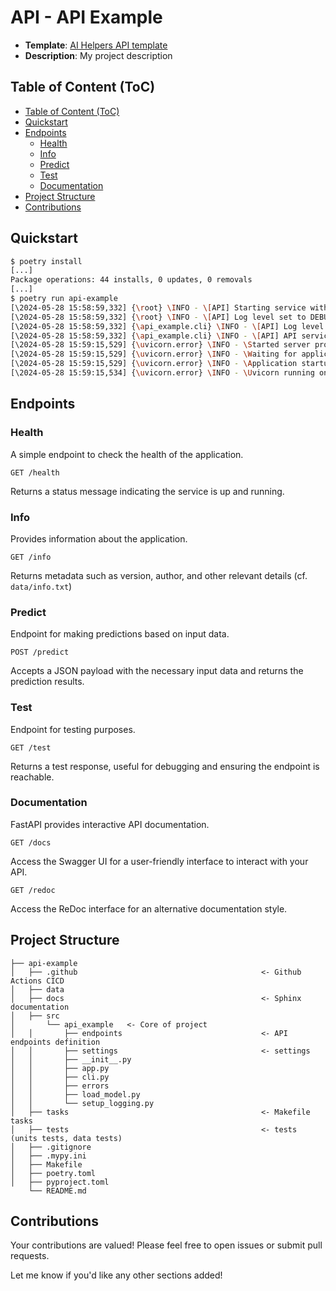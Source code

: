 # **API - API Example**

- **Template**: [AI Helpers API template](https://github.com/ai-helpers/api-cookiecutter-template)
- **Description**: My project description

## Table of Content (ToC)

- [Table of Content (ToC)](#table-of-content-toc)
- [Quickstart](#quickstart)
- [Endpoints](#endpoints)
  - [Health](#health)
  - [Info](#info)
  - [Predict](#predict)
  - [Test](#test)
  - [Documentation](#documentation)
- [Project Structure](#project-structure)
- [Contributions](#contributions)

## Quickstart

```bash
$ poetry install
[...]
Package operations: 44 installs, 0 updates, 0 removals
[...]
$ poetry run api-example
[\2024-05-28 15:58:59,332] {\root} \INFO - \[API] Starting service with version 0.1.0...
[\2024-05-28 15:58:59,332] {\root} \INFO - \[API] Log level set to DEBUG
[\2024-05-28 15:58:59,332] {\api_example.cli} \INFO - \[API] Log level set to DEBUG
[\2024-05-28 15:58:59,332] {\api_example.cli} \INFO - \[API] API service starting on 0.0.0.0:80
[\2024-05-28 15:59:15,529] {\uvicorn.error} \INFO - \Started server process [98569]
[\2024-05-28 15:59:15,529] {\uvicorn.error} \INFO - \Waiting for application startup.
[\2024-05-28 15:59:15,529] {\uvicorn.error} \INFO - \Application startup complete.
[\2024-05-28 15:59:15,534] {\uvicorn.error} \INFO - \Uvicorn running on http://0.0.0.0:80 (Press CTRL+C to quit)
```

## Endpoints

### Health
A simple endpoint to check the health of the application.
```http
GET /health
```
Returns a status message indicating the service is up and running.

### Info
Provides information about the application.
```http
GET /info
```
Returns metadata such as version, author, and other relevant details (cf. `data/info.txt`)

### Predict
Endpoint for making predictions based on input data.
```http
POST /predict
```
Accepts a JSON payload with the necessary input data and returns the prediction results.

### Test
Endpoint for testing purposes.
```http
GET /test
```
Returns a test response, useful for debugging and ensuring the endpoint is reachable.

### Documentation
FastAPI provides interactive API documentation.
```http
GET /docs
```
Access the Swagger UI for a user-friendly interface to interact with your API.

```http
GET /redoc
```
Access the ReDoc interface for an alternative documentation style.

## Project Structure

    ├── api-example
    │   ├── .github                                         <- Github Actions CICD
    │   ├── data
    │   ├── docs                                            <- Sphinx documentation
    │   ├── src   
    │       └── api_example   <- Core of project
    │   │       ├── endpoints                               <- API endpoints definition
    │   │       ├── settings                                <- settings
    │   │       ├── __init__.py      
    │   │       ├── app.py           
    │   │       ├── cli.py           
    │   │       ├── errors           
    │   │       ├── load_model.py    
    │   │       └── setup_logging.py 
    │   ├── tasks                                           <- Makefile tasks
    │   ├── tests                                           <- tests (units tests, data tests)
    │   ├── .gitignore          
    │   ├── .mypy.ini   
    │   ├── Makefile   
    │   ├── poetry.toml                       
    │   ├── pyproject.toml   
        └── README.md    

## Contributions

Your contributions are valued! Please feel free to open issues or submit pull requests.

Let me know if you'd like any other sections added!